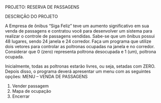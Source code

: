 PROJETO:	RESERVA	DE	PASSAGENS	
 
DESCRIÇÃO	DO	PROJETO	
 
A Empresa de ônibus “Siga Feliz” teve um aumento significativo em sua venda de passagens e contratou você para desenvolver um sistema para realizar o controle de passagens vendidas. Sabe-se que um ônibus possui 48 lugares, sendo 24 janela e 24 corredor. Faça um programa que utilize dois vetores para controlar as poltronas ocupadas na janela e no corredor. Considerar que 0 (zero) representa poltrona desocupada e 1 (um), poltrona ocupada. 
 
Inicialmente, todas as poltronas estarão livres, ou seja, setadas com ZERO. Depois disso, o programa deverá apresentar um menu com as seguintes opções: 
 MENU – VENDA DE PASSAGENS 
 1. Vender passagem 
 2. Mapa de ocupação 
 3. Encerrar 
 
